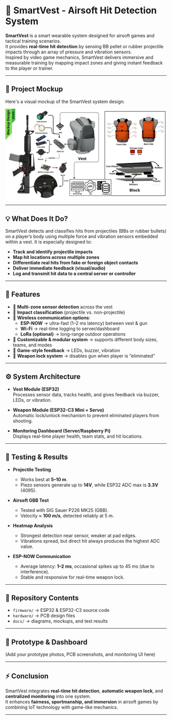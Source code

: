 # 🎯 SmartVest - Airsoft Hit Detection System  

**SmartVest** is a smart wearable system designed for airsoft games and tactical training scenarios.  
It provides **real-time hit detection** by sensing BB pellet or rubber projectile impacts through an array of pressure and vibration sensors.  
Inspired by video game mechanics, SmartVest delivers immersive and measurable training by mapping impact zones and giving instant feedback to the player or trainer.  

---

## 🧩 Project Mockup  

Here's a visual mockup of the SmartVest system design:  

![SmartVest Design Mockup](Asset/Mockup.png)  

---

## 💡 What Does It Do?  

SmartVest detects and classifies hits from projectiles (BBs or rubber bullets) on a player’s body using multiple force and vibration sensors embedded within a vest. It is especially designed to:  

- **Track and identify projectile impacts**  
- **Map hit locations across multiple zones**  
- **Differentiate real hits from fake or foreign object contacts**  
- **Deliver immediate feedback (visual/audio)**  
- **Log and transmit hit data to a central server or controller**  

---

## 🚀 Features  

- 🔹 **Multi-zone sensor detection** across the vest  
- 🔹 **Impact classification** (projectile vs. non-projectile)  
- 🔹 **Wireless communication options**:  
  - **ESP-NOW** → ultra-fast (1–2 ms latency) between vest & gun  
  - **Wi-Fi** → real-time logging to server/dashboard  
  - **LoRa (optional)** → long-range outdoor operations  
- 🔹 **Customizable & modular system** → supports different body sizes, teams, and modes  
- 🔹 **Game-style feedback** → LEDs, buzzer, vibration  
- 🔹 **Weapon lock system** → disables gun when player is “eliminated”  

---

## ⚙️ System Architecture  

- **Vest Module (ESP32)**  
  Processes sensor data, tracks health, and gives feedback via buzzer, LEDs, or vibration.  

- **Weapon Module (ESP32-C3 Mini + Servo)**  
  Automatic lock/unlock mechanism to prevent eliminated players from shooting.  

- **Monitoring Dashboard (Server/Raspberry Pi)**  
  Displays real-time player health, team stats, and hit locations.  

---

## 🧪 Testing & Results  

- **Projectile Testing**  
  - Works best at **5–10 m**.  
  - Piezo sensors generate up to **14V**, while ESP32 ADC max is **3.3V** (4095).  

- **Airsoft GBB Test**  
  - Tested with SIG Sauer P226 MK25 (GBB).  
  - Velocity ≈ **100 m/s**, detected reliably at 5 m.  

- **Heatmap Analysis**  
  - Strongest detection near sensor, weaker at pad edges.  
  - Vibrations spread, but direct hit always produces the highest ADC value.  

- **ESP-NOW Communication**  
  - Average latency: **1–2 ms**, occasional spikes up to 45 ms (due to interference).  
  - Stable and responsive for real-time weapon lock.  

---

## 📂 Repository Contents  

- `firmware/` → ESP32 & ESP32-C3 source code  
- `hardware/` → PCB design files  
- `docs/` → diagrams, mockups, and test results  

---

## 📸 Prototype & Dashboard  

(Add your prototype photos, PCB screenshots, and monitoring UI here)  

---

## ⚡ Conclusion  

SmartVest integrates **real-time hit detection**, **automatic weapon lock**, and **centralized monitoring** into one system.  
It enhances **fairness, sportmanship, and immersion** in airsoft games by combining IoT technology with game-like mechanics.  

---
